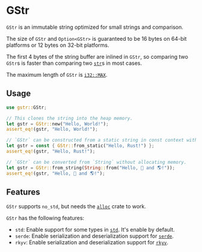 # GStr

`GStr` is an immutable string optimized for small strings and comparison.

The size of `GStr` and `Option<GStr>` is guaranteed to be 16 bytes on 64-bit platforms or 12 bytes on 32-bit platforms.

The first 4 bytes of the string buffer are inlined in `GStr`, so comparing two `GStr`s is faster than comparing two [`str`](https://doc.rust-lang.org/core/primitive.str.html)s in most cases.

The maximum length of `GStr` is [`i32::MAX`](https://doc.rust-lang.org/core/primitive.i32.html#associatedconstant.MAX).

## Usage

```rust
use gstr::GStr;

// This clones the string into the heap memory.
let gstr = GStr::new("Hello, World!");
assert_eq!(gstr, "Hello, World!");

// `GStr` can be constructed from a static string in const context without allocating memory.
let gstr = const { GStr::from_static("Hello, Rust!") };
assert_eq!(gstr, "Hello, Rust!");

// `GStr` can be converted from `String` without allocating memory.
let gstr = GStr::from_string(String::from("Hello, 🦀 and 🌎!"));
assert_eq!(gstr, "Hello, 🦀 and 🌎!");
```

## Features

`GStr` supports `no_std`, but needs the [`alloc`](https://doc.rust-lang.org/alloc/index.html) crate to work.

`GStr` has the following features:

- `std`: Enable support for some types in [`std`](https://doc.rust-lang.org/std/index.html). It's enable by default.
- `serde`: Enable serialization and deserialization support for [`serde`](https://crates.io/crates/serde).
- `rkyv`: Enable serialization and deserialization support for [`rkyv`](https://crates.io/crates/rkyv).
